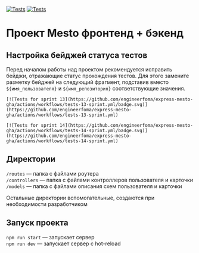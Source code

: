 [![Tests](https://github.com/yandex-praktikum/express-mesto-gha/actions/workflows/tests-13-sprint.yml/badge.svg)](https://github.com/yandex-praktikum/express-mesto-gha/actions/workflows/tests-13-sprint.yml) [![Tests](https://github.com/yandex-praktikum/express-mesto-gha/actions/workflows/tests-14-sprint.yml/badge.svg)](https://github.com/yandex-praktikum/express-mesto-gha/actions/workflows/tests-14-sprint.yml)
# Проект Mesto фронтенд + бэкенд



## Настройка бейджей статуса тестов
Перед началом работы над проектом рекомендуется исправить бейджи, отражающие статус прохождения тестов.
Для этого замените разметку бейджей на следующий фрагмент, подставив вместо `${имя_пользователя}` и `${имя_репозитория}` соответствующие значения.

```
[![Tests for sprint 13](https://github.com/engineerfoma/express-mesto-gha/actions/workflows/tests-13-sprint.yml/badge.svg)](https://github.com/engineerfoma/express-mesto-gha/actions/workflows/tests-13-sprint.yml)

[![Tests for sprint 14](https://github.com/engineerfoma/express-mesto-gha/actions/workflows/tests-14-sprint.yml/badge.svg)](https://github.com/engineerfoma/express-mesto-gha/actions/workflows/tests-14-sprint.yml)
```


## Директории

`/routes` — папка с файлами роутера  
`/controllers` — папка с файлами контроллеров пользователя и карточки   
`/models` — папка с файлами описания схем пользователя и карточки  
  
Остальные директории вспомогательные, создаются при необходимости разработчиком

## Запуск проекта

`npm run start` — запускает сервер   
`npm run dev` — запускает сервер с hot-reload
